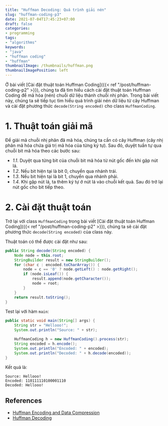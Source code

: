 ```yaml
---
title: "Huffman Decoding: Quá trình giải nén"
slug: "huffman-coding-p3"
date: 2021-07-04T17:45:23+07:00
draft: false
categories:
- programming
tags:
- "algorithms"
keywords:
- "java"
- "huffman coding"
- "huffman"
thumbnailImage: /thumbnails/huffman.png
thumbnailImagePosition: left
---
```


Ở bài viết [Cài đặt thuật toán Huffman Coding]({{< ref "/post/huffman-coding-p2" >}}), chúng ta đã tìm hiểu cách cài đặt thuật toán Huffman Coding để mã hóa (nén) chuỗi dữ liệu thành chuỗi nhị phân. Trong bài viết này, chúng ta sẽ tiếp tục tìm hiểu quá trình giải nén dữ liệu từ cây Huffman và cài đặt phương thức `decode(String encoded)` cho class `HuffmanCoding`.

<!--more-->

<!--toc-->

# 1. Thuật toán giải mã

Để giải mã chuỗi nhị phân đã mã hóa, chúng ta cần có cây Huffman (cây nhị phân mã hóa chứa giá trị mã hóa của từng ký tự). Sau đó, duyệt tuần tự qua chuỗi bit mã hóa theo các bước sau:

- *1.1*. Duyệt qua từng bit của chuỗi bit mã hóa từ nút gốc đến khi gặp nút lá.
- *1.2*. Nếu bit hiện tại là bit 0, chuyển qua nhánh trái.
- *1.3*. Nếu bit hiện tại là bit 1, chuyển qua nhánh phải.
- *1.4*. Khi gặp nút lá, ta thêm ký tự ở nút lá vào chuỗi kết quả. Sau đó trở lại nút gốc cho bit tiếp theo.


# 2. Cài đặt thuật toán

Trở lại với class `HuffmanCoding` trong bài viết [Cài đặt thuật toán Huffman Coding]({{< ref "/post/huffman-coding-p2" >}}), chúng ta sẽ cài đặt phương thức `decode(String encoded)` của class này.

Thuật toán có thể được cài đặt như sau:

```java
public String decode(String encoded) {
    Node node = this.root;
    StringBuilder result = new StringBuilder();
    for (char c : encoded.toCharArray()) {
        node = c == '0' ? node.getLeft() : node.getRight();
        if (node.isLeaf()) {
            result.append(node.getCharacter());
            node = root;
        }
    }
    return result.toString();
}
```

Test lại với hàm `main`:

```java
public static void main(String[] args) {
    String str = "Hellooo!";
    System.out.println("Source: " + str);

    HuffmanCoding h = new HuffmanCoding().process(str);
    String encoded = h.encode();
    System.out.println("Encoded: " + encoded);
    System.out.println("Decoded: " + h.decode(encoded));
}
```

Kết quả là:

```
Source: Hellooo!
Encoded: 110111110100001110
Decoded: Hellooo!
```

## References

- [Huffman Encoding and Data Compression](https://web.stanford.edu/class/archive/cs/cs106x/cs106x.1192/resources/minibrowser2/huffman-encoding-supplement.pdf)
- [Huffman Decoding](https://www.geeksforgeeks.org/huffman-decoding/)


